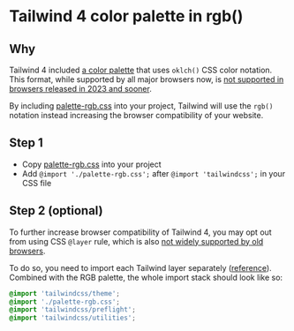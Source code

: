 # Tailwind 4 color palette in rgb()

## Why

Tailwind 4 included [a color palette](https://tailwindcss.com/docs/colors#default-color-palette-reference) that uses
`oklch()` CSS color notation. This format, while supported by all major browsers now,
is [not supported in browsers released in 2023 and sooner](https://caniuse.com/?search=oklch).

By including [palette-rgb.css](./palette-rgb.css) into your project, Tailwind will
use the `rgb()` notation instead increasing the browser compatibility of your website.

## Step 1

- Copy [palette-rgb.css](./palette-rgb.css) into your project
- Add `@import './palette-rgb.css';` after `@import 'tailwindcss';` in your CSS file

## Step 2 (optional)

To further increase browser compatibility of Tailwind 4, you may
opt out from using CSS `@layer` rule, which is
also [not widely supported by old browsers](https://caniuse.com/?search=%40layer).

To do so, you need to import each Tailwind layer
separately ([reference](https://github.com/tailwindlabs/tailwindcss/discussions/13188#discussioncomment-8737721)).
Combined with the RGB palette, the whole import stack should look like so:

```css
@import 'tailwindcss/theme';
@import './palette-rgb.css';
@import 'tailwindcss/preflight';
@import 'tailwindcss/utilities';
```
